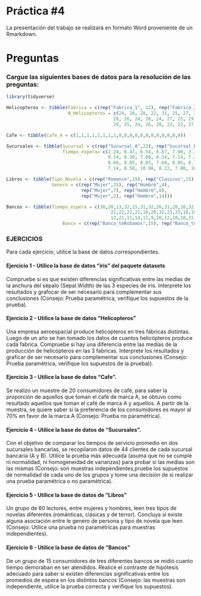 Práctica \#4
================

La presentación del trabajo se realizará en formato Word proveniente de
un Rmarkdown.

# Preguntas

### Cargue las siguientes bases de datos para la resolución de las preguntas:

``` r
library(tidyverse)
```

``` r
Helicopteros <- tibble(Fabrica = c(rep("Fabrica_1", 12), rep("Fabrica_2", 12), rep("Fabrica_3", 12)),
                       N_Helicopteros = c(24, 26, 28, 22, 31, 25, 27, 28, 30, 21, 20, 24,
                                        28, 26, 24, 30, 24, 27, 25, 29, 30, 27, 26, 25,
                                        29, 25, 24, 26, 20, 22, 22, 27, 20, 26, 24, 25))

Cafe <- tibble(Cafe_A = c(1,1,1,1,1,1,1,1,0,0,0,0,0,0,0,0,0,0,0,0))

Sucursales <- tibble(Sucursal = c(rep("Sucursal_A",22), rep("Sucursal_B",22)),
                     Tiempo_espera= c(2.24, 8.47, 6.54, 6.87, 7.00, 3.36, 7.09, 7.56, 3.88, 8.04, 7.05, 6.58,
                                      8.14, 8.30, 7.00, 6.14, 7.14, 7.22, 7.58, 6.11, 7.25, 8.5, 8.14, 8.54,
                                      8.66, 8.85, 8.03, 7.68, 8.05, 8.78, 8.43, 8.39, 8.64, 10.97, 8.07, 10.33,
                                      7.14, 8.58, 10.98, 8.22, 7.08, 10.62, 8.69, 8.04))

Libros <- tibble(Tipo_Novela = c(rep("Romance",19), rep("Clasicos",15), rep("Terror", 16)),
                 Genero = c(rep("Mujer",15), rep("Hombre",4),
                            rep("Mujer",7), rep("Hombre",8),
                            rep("Mujer",2), rep("Hombre",14)))

Bancos <- tibble(Tiempo_espera = c(30,20,13,32,15,31,32,26,31,28,10,32,33,29,30,
                                       21,22,22,21,18,20,32,23,23,18,19,18,24,18,18, 
                                       12,21,11,14,11,9,20,12,10,10,15,11,11,8,13),
                     Banco = c(rep("Banco_teRobamos",15), rep("Banco_tudinero",15), rep("Baco_elSincero",15)))
```

### EJERCICIOS

Para cada ejercicio, utilice la base de datos correspondientes.

#### Ejercicio 1 - Utilice la base de datos **“iris”** del paquete datasets

Compruebe si es que existen diferencias significativas entre las medias
de la anchura del sépalo (Sepal.Width) de las 3 especies de iris.
Interprete los resultados y grafocar de ser necesario para complementar
sus conclusiones (Consejo: Prueba paramétrica, verifique los supuestos
de la prueba).

#### Ejercicio 2 - Utilice la base de datos **“Helicopteros”**

Una empresa aeroespacial produce helicópteros en tres fábricas
distintas. Luego de un año se han tomado los datos de cuantos
helicópteros produce cada fabrica. Compruebe si hay una diferencia entre
las medias de la producción de helicópteros en las 3 fabricas.
Interprete los resultados y graficar de ser necesario para complementar
sus conclusiones (Consejo: Prueba paramétrica, verifique los supuestos
de la prueba)).

#### Ejercicio 3 - Utilice la base de datos **“Cafe”**.

Se realizo un muestre de 20 consumidores de café, para saber la
proporción de aquellos que toman el café de marca A, se obtuvo como
resultado aquellos que toman el café de marca A y aquellos. A partir de
la muestra, se quiere saber si la preferencia de los consumidores es
mayor al 70% en favor de la marca A (Consejo: Prueba no paramétrica).

#### Ejercicio 4 - Utilice la base de datos de **“Sucursales”**.

Con el objetivo de comparar los tiempos de servicio promedio en dos
sucursales bancarias, se recopilaron datos de 44 clientes de cada
sucursal bancaria (A y B). Utilice la prueba más adecuada (asuma que no
se cumple ni normalidad, ni homogeneidad de varianzas) para probar si
las medias son las mismas (Consejo: son muestras independientes,pruebe
los supuestos de normalidad de cada uno de los grupos y tome una
decisión de si realizar una prueba paramétrica o no paramétrica).

#### Ejercicio 5 - Utilice la base de datos de **“Libros”**

Un grupo de 60 lectores, entre mujeres y hombres, leen tres tipos de
novelas diferentes (románticas, clásicas y de terror). Concluya si
existe alguna asociación entre le genero de persona y tipo de novela que
leen (Consejo: Utilice una prueba no paramétricas para muestras
independientes).

#### Ejercicio 6 - Utilice la base de datos de **“Bancos”**

De un grupo de 15 consumidores de tres diferentes bancos se midió cuanto
tiempo demoraban en ser atendidos. Realice el contraste de hipótesis
adecuado para saber si existen diferencias significativas entre los
promedios de espera en los distintos bancos (Consejo: las muestras son
independiente, utilice la prueba correcta y verifique los supuestos).
